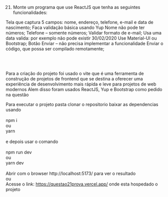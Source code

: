 21. Monte um programa que use ReactJS que tenha as seguintes funcionalidades:

Tela que captura 5 campos: nome, endereço, telefone, e-mail e data de nascimento;
Faca validação básica usando Yup
Nome não pode ter números;
Telefone – somente números;
Validar formato de e-mail;
Usa uma data valida: por exemplo não pode existir 30/02/2020
Use Material-UI ou Bootstrap;
Botão Enviar – não precisa implementar a funcionalidade
Enviar o código, que possa ser compilado remotamente;

<br/>
<br/>

Para a criação do projeto foi usado o vite que é uma ferramenta de construção de projetos de frontend que se destina a oferecer uma experiência de desenvolvimento mais rápida e leve para projetos de web modernos
Alem disso foram usados ReactJS, Yup e Bootstrap como pedido na questão

Para executar o projeto pasta clonar o repositorio baixar as dependencias usando
<br/>
<br/>
npm i
<br/>
ou
<br/>
yarn 
<br/>
<br/>
e depois usar o comando
<br/>
<br/>
npm run dev
<br/>
ou
<br/>
yarn dev
<br/>
<br/>
Abrir com o browser http://localhost:5173/ para ver o resultado 
<br/>
ou 
<br/>
Acesse o link: https://questao21prova.vercel.app/ onde esta hospedado o projeto